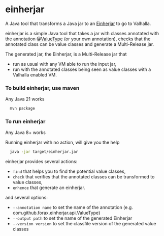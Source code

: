 # einherjar
A Java tool that transforms a Java jar to an [Einherjar](https://en.wikipedia.org/wiki/Einherjar) to go to Valhalla.

einherjar is a simple Java tool that takes a jar with classes annotated with the annotation
[@ValueType](src/main/java/com/github/forax/einherjar/api/ValueType.java) (or your own annotation),
checks that the annotated class can be value classes and generate a Multi-Release jar.

The generated jar, the Einherjar, is a Multi-Release jar that
- run as usual with any VM able to run the input jar,
- run with the annotated classes being seen as value classes with a Valhalla enabled VM.

### To build einherjar, use maven
Any Java 21 works

```bash
  mvn package
```

### To run einherjar
Any Java 8+ works

Running einherjar with no action, will give you the help
```bash
  java -jar target/einherjar.jar
```

einherjar provides several actions:
- `find` that helps you to find the potential value classes,
- `check` that verifies that the annotated classes can be transformed to value classes,
- `enhence` that generate an einherjar.

and several options:
- `--annotation name` to set the name of the annotation (e.g. com.github.forax.einherjar.api.ValueType)
- `--output path` to set the name of the generated Einherjar
- `--version version` to set the classfile version of the generated value classes






